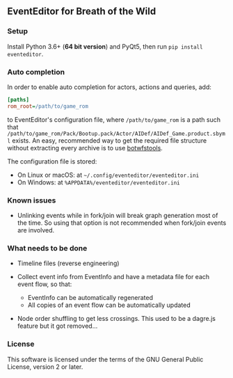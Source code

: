 ## EventEditor for Breath of the Wild

### Setup

Install Python 3.6+ (**64 bit version**) and PyQt5, then run `pip install eventeditor`.

### Auto completion

In order to enable auto completion for actors, actions and queries, add:

```ini
[paths]
rom_root=/path/to/game_rom
```

to EventEditor's configuration file, where `/path/to/game_rom` is a path such that
`/path/to/game_rom/Pack/Bootup.pack/Actor/AIDef/AIDef_Game.product.sbyml` exists.
An easy, recommended way to get the required file structure without extracting every archive
is to use [botwfstools](https://github.com/leoetlino/botwfstools).

The configuration file is stored:

* On Linux or macOS: at `~/.config/eventeditor/eventeditor.ini`
* On Windows: at `%APPDATA%/eventeditor/eventeditor.ini`

### Known issues

* Unlinking events while in fork/join will break graph generation most of the time. So using that option is not recommended when fork/join events are involved.

### What needs to be done

* Timeline files (reverse engineering)

* Collect event info from EventInfo and have a metadata file for each event flow, so that:
    * EventInfo can be automatically regenerated
    * All copies of an event flow can be automatically updated

* Node order shuffling to get less crossings. This used to be a dagre.js feature but it got removed...

### License

This software is licensed under the terms of the GNU General Public License, version 2 or later.
